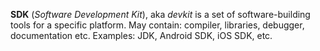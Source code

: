 **SDK** (*Software Development Kit*), aka *devkit* is a set of software-building tools for a specific platform.
May contain: compiler, libraries, debugger, documentation etc.
Examples: JDK, Android SDK, iOS SDK, etc.